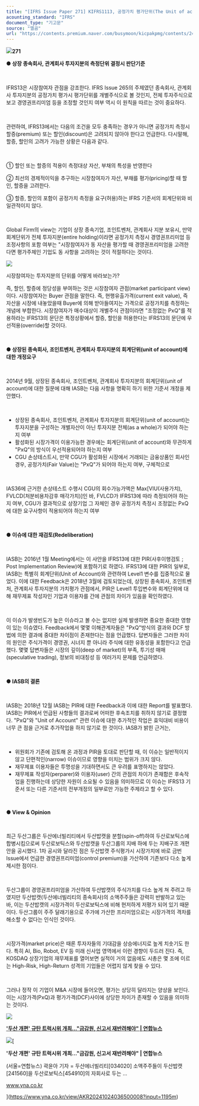 ```yaml
---
title: "[IFRS Issue Paper 271] KIFRS1113, 공정가치 평가단위(The Unit of account, PxQ) ②"
acounting_standard: "IFRS"
document_type: "기고문"
source: "엘곰"
url: "https://contents.premium.naver.com/busymoon/kicpakpmg/contents/241024153621059dz"
---
```

![](https://n2.news.naver.com/l.gif?type=content)**271**

**● 상장 종속회사, 관계회사 투자지분의 측정단위 결정시 판단기준**

​

IFRS13은 시장참여자 관점을 강조한다. IFRS Issue 265의 주제였던 종속회사, 관계회사 투자지분의 공정가치 평가시 평가단위를 개별주식으로 볼 것인지, 전체 투자주식으로 보고 경영권프리미엄 등을 조정할 것인지 여부 역시 이 원칙을 따르는 것이 중요하다.

​

관련하여, IFRS13에서는 다음의 조건을 모두 충족하는 경우가 아니면 공정가치 측정시 할증(premium) 또는 할인(discount)은 고려되지 않아야 한다고 언급한다. 다시말해, 할증, 할인의 고려가 가능한 상황은 다음과 같다.

​

① 할인 또는 할증의 적용이 측정대상 자산, 부채의 특성을 반영한다

② 최선의 경제적이익을 추구하는 시장참여자가 자산, 부채를 평가(pricing)할 때 할인, 할증을 고려한다.

③ 할증, 할인의 포함이 공정가치 측정을 요구(허용)하는 IFRS 기준서의 회계단위와 비일관적이지 않다.

​

Global Firm의 view는 기업이 상장 종속기업, 조인트벤처, 관계회사 지분 보유시, 만약 회계단위가 전체 투자지분(entire holding)이라면 공정가치 측정시 경영권프리미엄 등 조정사항의 포함 여부는 "시장참여자가 동 자산을 평가할 때 경영권프리미엄을 고려한다면 평가주체인 기업도 동 사항을 고려하는 것이 적절하다는 것이다.

![](https://scs-phinf.pstatic.net/MjAyNDEwMjRfNjMg/MDAxNzI5NzQ0ODQ0Mzcz.4Av2sVczryB-AdgG4p_3bz9z8lE6Nlu6hs7eM8PfyI8g.QqjGmUIpVBb3BjQvRpbVCI7QeDkj-GGy52j0zXfm5cwg.PNG/image.png?type=w800)

시장참여자는 투자지분의 단위를 어떻게 바라보는가?

즉, 할인, 할증에 정당성을 부여하는 것은 시장참여자 관점(market participant view)이다. 시장참여자는 Buyer 관점을 말한다. 즉, 현행유출가격(current exit value), 즉 자산을 시장에 내놓았을때 Buyer에 의해 받아들여지는 가격으로 공정가치를 측정하는 개념에 부합한다. 시장참여자가 매수대상이 개별주식 관점이라면 "조정없는 PxQ"를 적용하라는 IFRS13의 문단은 특정상황에서 할증, 할인을 허용한다는 IFRS13의 문단에 우선적용(override)할 것이다.

​

**● 상장된 종속회사, 조인트벤처, 관계회사 투자지분의 회계단위(unit of account)에 대한 개정요구**

**​**

2​014년 9월, 상장된 종속회사, 조인트벤처, 관계회사 투자지분의 회계단위(unit of account)에 대한 질문에 대해 IASB는 다음 사항을 명확히 하기 위한 기준서 개정을 제안했다.

​

- 상장된 종속회사, 조인트벤처, 관계회사 투자지분의 회계단위(unit of account)는 투자지분을 구성하는 개별자산이 아닌 투자지분 전체(as a whole)가 되어야 하는지 여부
- 활성화된 시장가격이 이용가능한 경우에는 회계단위(unit of account)와 무관하게 "PxQ"의 방식이 우선적용되어야 하는지 여부
- CGU 손상테스트시, 만약 CGU가 활성화된 시장에서 거래되는 금융상품인 회사인 경우, 공정가치(Fair Value)는 "PxQ"가 되어야 하는지 여부, 구체적으로

​

IAS36에 근거한 손상테스트 수행시 CGU의 회수가능가액은 Max\[VIU(사용가치), FVLCD(처분비용차감후 매각가치)\]인 바, FVLCD가 IFRS13에 따라 측정되어야 하는지 여부, CGU가 결과적으로 상장기업 그 자체인 경우 공정가치 측정시 조정없는 PxQ에 대한 요구사항이 적용되어야 하는지 여부

​

**● 이슈에 대한 재검토(Redeliberation)**

**​**

IASB는 2016년 1월 Meeting에서는 이 사안을 IFRS13에 대한 PIR(사후이행검토 ; Post Implementation Review)에 포함하기로 하였다. IFRS13에 대한 PIR의 일부로, IASB는 특별히 회계단위(Unit of Account)와 관련하여 Level1 변수를 집중적으로 물었다. 이에 대한 Feedback은 2018년 3월에 검토되었는데, 상장된 종속회사, 조인트벤처, 관계회사 투자지분의 가치평가 관점에서, PIR은 Level1 투입변수와 회계단위에 대해 재무제표 작성자인 기업과 이용자를 간에 관점의 차이가 있음을 확인하였다.

​

이 이슈가 발생빈도가 높은 이슈라고 볼 수는 없지만 실제 발생하면 중요한 중대한 영향이 있는 이슈였다. Feedback에서 몇몇 이해관계자들은 "PxQ"방식의 결과와 DCF 방법에 의한 결과에 중대한 차이점이 존재한다는 점을 언급했다. 답변자들은 그러한 차이의 원인은 주식가격이 경영권, 시너지 뿐 아니라 주식에 대한 유동성을 포함한다고 언급했다. 몇몇 답변자들은 시장의 깊이(deep of market)의 부족, 투기성 매매(speculative trading), 정보의 비대칭성 등 여러가지 문제를 언급하였다.

​

**● IASB의 결론**

**​**

IASB는 2018년 12월 IASB는 PIR에 대한 Feedback과 이에 대한 Report를 발표했다. IASB는 PIR에서 언급된 사항들의 결과로써 어떠한 후속조치를 취하지 않기로 결정했다. "PxQ"와 "Unit of Account" 관련 이슈에 대한 추가적인 작업은 효익대비 비용이 너무 큰 점을 근거로 추가작업을 하지 않기로 한 것이다. IASB가 밝힌 근거는,

​

- 위원회가 기존에 검토해 온 과정과 PIR을 토대로 판단할 때, 이 이슈는 일반적이지 않고 단편적인(narrow) 이슈이므로 영향을 미치는 범위가 크지 않다.
- 재무제표 이용자들은 투명성을 기대하면서도 큰 우려를 표명하지는 않았다.
- 재무제표 작성자(perparer)와 이용자(user) 간의 관점의 차이가 존재함은 후속작업을 진행하는데 상당한 자원이 소요될 수 있음을 의미하므로 이 이슈는 IFRS13 기준서 또는 다른 기준서의 전부개정의 일부로만 가능한 주제라고 할 수 있다.

​

**● View & Opinion**

**​**

최근 두산그룹은 두산에너빌리티에서 두산밥캣을 분할(spin-off)하여 두산로보틱스에 합병시킴으로써 두산로보틱스와 두산밥캣을 두산그룹의 지배 하에 두는 지배구조 개편안을 공시했다. 1차 공시와 달라진 점은 두산밥캣 주식평가시 시장가치에 바로 금번 Issue에서 언급한 경영권프리미엄(control premium)을 가산하여 기존보다 다소 높게 제시한 점이다.

​

두산그룹이 경영권프리미엄을 가산하여 두산밥캣의 주식가치를 다소 높게 쳐 주려고 하였지만 두산밥캣(두산에너빌리티의 종속회사)의 소액주주들은 강력히 반발하고 있는 바, 이는 두산밥캣의 시장가격이 두산로보틱스에 비해 현저하게 저평가 되어 있기 때문이다. 두산그룹이 주주 달래기용으로 주가에 가산한 프리미엄으로는 시장가격의 격차를 해소할 수 없다는 인식인 것이다.

​

시장가격(market price)은 때론 투자자들의 기대감을 상승에너지로 높게 치솟기도 한다. 특히 AI, Bio, Robot, EV 등 미래 신사업 영역에서 이런 경향이 두드러 진다. 즉, KOSDAQ 상장기업의 재무제표를 열어보면 실적이 거의 없음에도 시총은 몇 조에 이르는 High-Risk, High-Return 성격의 기업들은 어렵지 않게 찾을 수 있다.

​

그러나 정작 이 기업이 M&A 시장에 들어오면, 평가는 상당히 달라지는 양상을 보인다. 이는 시장가격(PxQ)과 평가가격(DCF)사이에 상당한 차이가 존재할 수 있음을 의미하는 것이다.

![](https://scs-phinf.pstatic.net/MjAyNDEwMjRfMjM4/MDAxNzI5NzUxMDIwMzgz.T1V20cSR4CLUlLh5I5-J29sVFr9EvTtgxhdueaNbJ-Ug.bc15PE0X6V2sIcNzrGo-vrc969Gjeqd_c6YuJtlhe98g.PNG/image.png?type=w800)

[**'두산 개편' 규탄 트럭시위 개최…"금감원, 신고서 재반려해야" | 연합뉴스**](https://www.yna.co.kr/view/AKR20241024036500008?input=1195m)

[![](https://dthumb-phinf.pstatic.net/?src=%22https%3A%2F%2Fimg4.yna.co.kr%2Fphoto%2Fyna%2FYH%2F2024%2F10%2F21%2FPYH2024102117700001300_P4.jpg%22&type=ff500_300)](https://www.yna.co.kr/view/AKR20241024036500008?input=1195m)[

**'두산 개편' 규탄 트럭시위 개최…"금감원, 신고서 재반려해야" | 연합뉴스**

(서울=연합뉴스) 곽윤아 기자 = 두산에너빌리티\[034020\] 소액주주들이 두산밥캣\[241560\]을 두산로보틱스\[454910\]의 자회사로 두는 ...

www.yna.co.kr

](https://www.yna.co.kr/view/AKR20241024036500008?input=1195m)

**​**

**​**